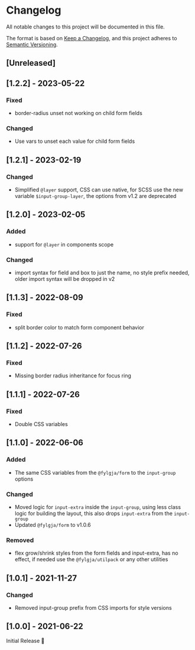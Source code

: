 # Changelog
All notable changes to this project will be documented in this file.

The format is based on [Keep a Changelog](https://keepachangelog.com/en/1.0.0/),
and this project adheres to [Semantic Versioning](https://semver.org/spec/v2.0.0.html).

## [Unreleased]

## [1.2.2] - 2023-05-22
### Fixed
- border-radius unset not working on child form fields

### Changed
- Use vars to unset each value for child form fields

## [1.2.1] - 2023-02-19
### Changed
- Simplified `@layer` support,
  CSS can use native, for SCSS use the new variable `$input-group-layer`,
  the options from v1.2 are deprecated

## [1.2.0] - 2023-02-05
### Added
- support for `@layer` in components scope

### Changed
- import syntax for field and box to just the name, no style prefix needed,
  older import syntax will be dropped in v2

## [1.1.3] - 2022-08-09
### Fixed
- split border color to match form component behavior

## [1.1.2] - 2022-07-26
### Fixed
- Missing border radius inheritance for focus ring

## [1.1.1] - 2022-07-26
### Fixed
- Double CSS variables

## [1.1.0] - 2022-06-06
### Added
- The same CSS variables from the `@fylgja/form` to the `input-group` options

### Changed
- Moved logic for `input-extra` inside the `input-group`,
  using less class logic for building the layout,
  this also drops `input-extra` from the `input-group`
- Updated `@fylgja/form` to v1.0.6

### Removed
- flex grow/shrink styles from the form fields and input-extra,
  has no effect,
  if needed use the `@fylgja/utilpack` or any other utilities

## [1.0.1] - 2021-11-27
### Changed
- Removed input-group prefix from CSS imports for style versions

## [1.0.0] - 2021-06-22
Initial Release 🎉
